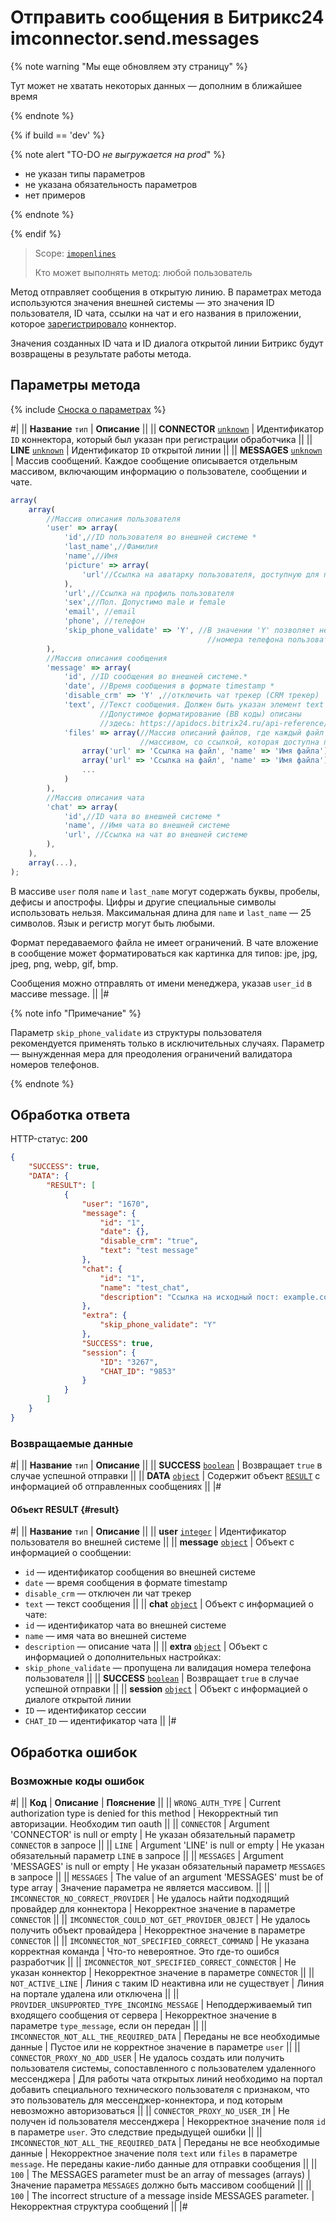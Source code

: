# Отправить сообщения в Битрикс24 imconnector.send.messages

{% note warning "Мы еще обновляем эту страницу" %}

Тут может не хватать некоторых данных — дополним в ближайшее время

{% endnote %}

{% if build == 'dev' %}

{% note alert "TO-DO _не выгружается на prod_" %}

- не указан типы параметров
- не указана обязательность параметров
- нет примеров

{% endnote %}

{% endif %}

> Scope: [`imopenlines`](../../scopes/permissions.md)
>
> Кто может выполнять метод: любой пользователь

Метод отправляет сообщения в открытую линию. В параметрах метода используются значения внешней системы — это значения ID пользователя, ID чата, ссылки на чат и его названия в приложении, которое [зарегистрировало](./imconnector-register.md) коннектор. 

Значения созданных ID чата и ID диалога открытой линии Битрикс будут возвращены в результате работы метода.

## Параметры метода

{% include [Сноска о параметрах](../../../_includes/required.md) %}

#|
|| **Название**
`тип` | **Описание** ||
|| **CONNECTOR**
[`unknown`](../../data-types.md) | Идентификатор `ID` коннектора, который был указан при регистрации обработчика ||
|| **LINE**
[`unknown`](../../data-types.md) | Идентификатор `ID` открытой линии ||
|| **MESSAGES**
[`unknown`](../../data-types.md) | Массив сообщений. Каждое сообщение описывается отдельным массивом, включающим информацию о пользователе, сообщении и чате. 

```js
array(
    array(
        //Массив описания пользователя
        'user' => array(
            'id',//ID пользователя во внешней системе *
            'last_name',//Фамилия
            'name',//Имя
            'picture' => array(
                'url'//Ссылка на аватарку пользователя, доступную для портала
            ),
            'url',//Ссылка на профиль пользователя
            'sex',//Пол. Допустимо male и female
            'email', //email
            'phone', //телефон
            'skip_phone_validate' => 'Y', //В значении 'Y' позволяет не применять валидацию 
                                            //номера телефона пользователя. По умолчанию         
        ),
        //Массив описания сообщения
        'message' => array(
            'id', //ID сообщения во внешней системе.*
            'date', //Время сообщения в формате timestamp *
            'disable_crm' => 'Y' ,//отключить чат трекер (CRM трекер)
            'text', //Текст сообщения. Должен быть указан элемент text или files. 
                    //Допустимое форматирование (BB коды) описаны 
                    //здесь: https://apidocs.bitrix24.ru/api-reference/chats/messages/index.html
            'files' => array(//Массив описаний файлов, где каждый файл описывается 
                             //массивом, со ссылкой, которая доступна порталу
                array('url' => 'Cсылка на файл', 'name' => 'Имя файла'),
                array('url' => 'Cсылка на файл', 'name' => 'Имя файла'),
                ...
            )
        ),
        //Массив описания чата
        'chat' => array(
            'id',//ID чата во внешней системе *
            'name', //Имя чата во внешней системе
            'url', //Ссылка на чат во внешней системе
        ),
    ),
    array(...),
);

```
В массиве `user` поля `name` и `last_name` могут содержать буквы, пробелы, дефисы и апострофы. Цифры и другие специальные символы использовать нельзя. Максимальная длина для `name` и `last_name` — 25 символов. Язык и регистр могут быть любыми.

Формат передаваемого файла не имеет ограничений. В чате вложение в сообщение может форматироваться как картинка для типов: jpe, jpg, jpeg, png, webp, gif, bmp.

Сообщения можно отправлять от имени менеджера, указав `user_id` в массиве message.
||
|#


{% note info "Примечание" %}

Параметр `skip_phone_validate` из структуры пользователя рекомендуется применять только в исключительных случаях. Параметр — вынужденная мера для преодоления ограничений валидатора номеров телефонов.

{% endnote %}

## Обработка ответа

HTTP-статус: **200**

```json
{
    "SUCCESS": true,
    "DATA": {
        "RESULT": [
            {
                "user": "1670",
                "message": {
                    "id": "1",
                    "date": {},
                    "disable_crm": "true",
                    "text": "test message"
                },
                "chat": {
                    "id": "1",
                    "name": "test_chat",
                    "description": "Ссылка на исходный пост: example.com"
                },
                "extra": {
                    "skip_phone_validate": "Y"
                },
                "SUCCESS": true,
                "session": {
                    "ID": "3267",
                    "CHAT_ID": "9853"
                }
            }
        ]
    }
}
```

### Возвращаемые данные

#|
|| **Название**
`тип` | **Описание** ||
|| **SUCCESS**
[`boolean`](../../data-types.md) | Возвращает `true` в случае успешной отправки ||
|| **DATA**
[`object`](../../data-types.md) | Содержит объект [`RESULT`](#result) c информацией об отправленных сообщениях ||
|#

#### Объект RESULT {#result}

#|
|| **Название**
`тип` | **Описание** ||
|| **user**
[`integer`](../../data-types.md) | Идентификатор пользователя во внешней системе ||
|| **message**
[`object`](../../data-types.md) | Объект с информацией о сообщении:
- `id` — идентификатор сообщения во внешней системе
- `date` — время сообщения в формате timestamp
- `disable_crm` — отключен ли чат трекер
- `text` — текст сообщения
 ||
|| **chat**
[`object`](../../data-types.md) | Объект с информацией о чате:
- `id` — идентификатор чата во внешней системе
- `name` — имя чата во внешней системе
- `description` — описание чата
  ||
|| **extra**
[`object`](../../data-types.md) | Объект с информацией о дополнительных настройках:
- `skip_phone_validate` — пропущена ли валидация номера телефона пользователя ||
|| **SUCCESS**
[`boolean`](../../data-types.md) | Возвращает `true` в случае успешной отправки ||
|| **session**
[`object`](../../data-types.md) | Объект с информацией о диалоге открытой линии
- `ID` — идентификатор сессии
- `CHAT_ID` — идентификатор чата   ||
|#

## Обработка ошибок

### Возможные коды ошибок

#|
|| **Код** | **Описание** | **Пояснение** ||
|| `WRONG_AUTH_TYPE` | Current authorization type is denied for this method | Некорректный тип авторизации. Необходим тип oauth ||
|| `CONNECTOR` | Argument 'CONNECTOR' is null or empty | Не указан обязательный параметр `CONNECTOR` в запросе ||
|| `LINE` | Argument 'LINE' is null or empty | Не указан обязательный параметр `LINE` в запросе ||
|| `MESSAGES` | Argument 'MESSAGES' is null or empty | Не указан обязательный параметр `MESSAGES` в запросе ||
|| `MESSAGES` | The value of an argument 'MESSAGES' must be of type array | Значение параметра не является массивом. ||
|| `IMCONNECTOR_NO_CORRECT_PROVIDER` | Не удалось найти подходящий провайдер для коннектора | Некорректное значение в параметре `CONNECTOR` ||
|| `IMCONNECTOR_COULD_NOT_GET_PROVIDER_OBJECT` | Не удалось получить объект провайдера | Некорректное значение в параметре `CONNECTOR` ||
|| `IMCONNECTOR_NOT_SPECIFIED_CORRECT_COMMAND` | Не указана корректная команда | Что-то невероятное. Это где-то ошибся разработчик ||
|| `IMCONNECTOR_NOT_SPECIFIED_CORRECT_CONNECTOR` | Не указан коннектор | Некорректное значение в параметре `CONNECTOR` ||
|| `NOT_ACTIVE_LINE` | Линия c таким ID неактивна или не существует | Линия на портале удалена или отключена ||
|| `PROVIDER_UNSUPPORTED_TYPE_INCOMING_MESSAGE` | Неподдерживаемый тип входящего сообщения от сервера | Некорректное значение в параметре `type_message`, если он передан ||
|| `IMCONNECTOR_NOT_ALL_THE_REQUIRED_DATA` | Переданы не все необходимые данные | Пустое или не корректное значение в параметре `user` ||
|| `CONNECTOR_PROXY_NO_ADD_USER` | Не удалось создать или получить пользователя системы, сопоставленного с пользователем удаленного мессенджера | Для работы чата открытых линий необходимо на портал добавить специального технического пользователя с признаком, что это пользователь для мессенджер-коннектора, и под которым невозможно авторизоваться ||
|| `CONNECTOR_PROXY_NO_USER_IM` | Не получен id пользователя мессенджера | Некорректное значение поля `id` в параметре `user`. Это следствие предыдущей ошибки ||
|| `IMCONNECTOR_NOT_ALL_THE_REQUIRED_DATA` | Переданы не все необходимые данные | Некорректное значение поля `text` или `files` в параметре `message`. Не переданы какие-либо данные для отправки сообщения ||
|| `100` | The MESSAGES parameter must be an array of messages (arrays) | Значение параметра `MESSAGES` должно быть массивом сообщений ||
|| `100` | The incorrect structure of a message inside MESSAGES parameter. | Некорректная структура сообщений ||
|#

